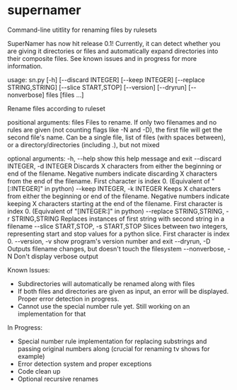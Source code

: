 supernamer
==========

Command-line utitlity for renaming files by rulesets

SuperNamer has now hit release 0.1! Currently, it can detect whether you are giving it directories or files and automatically expand directories into their composite files. See known issues and in progress for more information.

usage: sn.py [-h] [--discard INTEGER] [--keep INTEGER]
             [--replace STRING,STRING] [--slice START,STOP] [--version]
             [--dryrun] [--nonverbose]
             files [files ...]

Rename files according to ruleset

positional arguments:
  files                 Files to rename. If only two filenames and no rules
                        are given (not counting flags like -N and -D), the
                        first file will get the second file's name. Can be a
                        single file, list of files (with spaces between), or a
                        directory/directories (including .), but not mixed

optional arguments:
  -h, --help            show this help message and exit
  --discard INTEGER, -d INTEGER
                        Discards X characters from either the beginning or end
                        of the filename. Negative numbers indicate discarding
                        X characters from the end of the filename. First
                        character is index 0. (Equivalent of "[:INTEGER]" in
                        python)
  --keep INTEGER, -k INTEGER
                        Keeps X characters from either the beginning or end of
                        the filename. Negative numbers indicate keeping X
                        characters starting at the end of the filename. First
                        character is index 0. (Equivalent of "[INTEGER:]" in
                        python)
  --replace STRING,STRING, -r STRING,STRING
                        Replaces instances of first string with second string
                        in a filename
  --slice START,STOP, -s START,STOP
                        Slices between two integers, representing start and
                        stop values for a python slice. First character is
                        index 0.
  --version, -v         show program's version number and exit
  --dryrun, -D          Outputs filename changes, but doesn't touch the
                        filesystem
  --nonverbose, -N      Don't display verbose output


Known Issues:
- Subdirectories will automatically be renamed along with files
- If both files and directories are given as input, an error will be displayed. Proper error detection in progress.
- Cannot use the special number rule yet. Still working on an implementation for that

In Progress:
- Special number rule implementation for replacing substrings and passing original numbers along (crucial for renaming tv shows for example)
- Error detection system and proper exceptions
- Code clean up
- Optional recursive renames
